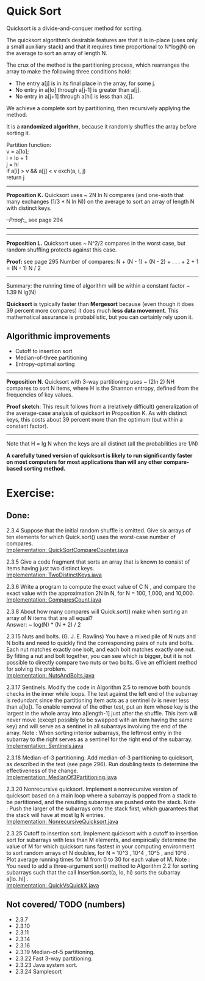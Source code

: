 # Quick Sort

Quicksort is a divide-and-conquer method for sorting.

The quicksort algorithm’s desirable features are that it is in-place
(uses only a small auxiliary stack) and that it requires time proportional
to N*log(N) on the average to sort an array of length N.

The crux of the method is the partitioning process, which rearranges
the array to make the following three conditions hold:

- The entry a[j] is in its final place in the array, for some j.
- No entry in a[lo] through a[j-1] is greater than a[j].
- No entry in a[j+1] through a[hi] is less than a[j].

We achieve a complete sort by partitioning, then recursively
applying the method.

It is a **randomized algorithm**, because it randomly shuffles
the array before sorting it.

Partition function:  
v = a[lo];  
i = lo + 1  
j = hi  
if a[i] > v && a[j] < v exch(a, i, j)  
return j


---
__Proposition K.__ Quicksort uses ~ 2N ln N compares (and one-sixth that
many exchanges (1/3 * N ln N)) on the average to sort an array of
length N with distinct keys.

_–Proof:__ see page 294
***

---
__Proposition L.__ Quicksort uses ~ N^2/2 compares in the worst case,
but random shuffling protects against this case.

__Proof:__ see page 295
Number of compares:
N + (N - 1) + (N - 2) + . . . + 2 + 1 = (N - 1) N / 2
***

Summary: the running time of algorithm will be within a constant factor
~ 1.39 N lg(N)

**Quicksort** is typically faster than **Mergesort** because
(even though it does 39 percent more compares) it does much **less data movement**.
This mathematical assurance is probabilistic, but you can certainly rely upon it.

## Algorithmic improvements

- Cutoff to insertion sort
- Median-of-three partitioning
- Entropy-optimal sorting

---
__Proposition N__. Quicksort with 3-way partitioning uses ~ (2ln 2) NH compares
to sort N items, where H is the Shannon entropy, defined from the frequencies
of key values.

__Proof sketch__: This result follows from a (relatively difficult) generalization
of the average-case analysis of quicksort in Proposition K. As with distinct keys,
this costs about 39 percent more than the optimum (but within a constant factor).
***

Note that H = lg N when the keys are all distinct (all the probabilities are 1/N)

**A carefully tuned version of quicksort is likely to run significantly faster on
most computers for most applications than will any other compare-based sorting method.**

# Exercise:

## Done:

2.3.4 Suppose that the initial random shuffle is omitted.
Give six arrays of ten elements for which Quick.sort() uses the worst-case number of compares.  
[Implementation: QuickSortCompareCounter.java](./exercises/QuickSortCompareCounter.java)

2.3.5 Give a code fragment that sorts an array that is known to consist of items having
just two distinct keys.  
[Implementation: TwoDistinctKeys.java](./exercises/TwoDistinctKeys.java)

2.3.6 Write a program to compute the exact value of C N , and compare the exact value
with the approximation 2N ln N, for N = 100, 1,000, and 10,000.  
[Implementation: ComparesCount.java](./exercises/ComparesCount.java)

2.3.8 About how many compares will Quick.sort() make when sorting an array of N
items that are all equal?  
Answer: ~ log(N) * (N + 2) / 2

2.3.15 Nuts and bolts. (G. J. E. Rawlins) You have a mixed pile of N nuts and N bolts
and need to quickly find the corresponding pairs of nuts and bolts. Each nut matches
exactly one bolt, and each bolt matches exactly one nut. By fitting a nut and bolt together,
you can see which is bigger, but it is not possible to directly compare two nuts or
two bolts. Give an efficient method for solving the problem.  
[Implementation: NutsAndBolts.java](./creative/NutsAndBolts.java)

2.3.17 Sentinels. Modify the code in Algorithm 2.5 to remove both bounds checks in the inner
while loops. The test against the left end of the subarray is redundant since the partitioning
item acts as a sentinel (v is never less than a[lo]). To enable removal of the other test,
put an item whose key is the largest in the whole array into a[length-1] just after the shuffle.
This item will never move (except possibly to be swapped with an item having the same key) and
will serve as a sentinel in all subarrays involving the end of the array.
Note : When sorting interior subarrays, the leftmost entry in the subarray to the right
serves as a sentinel for the right end of the subarray.  
[Implementation: Sentinels.java](./creative/Sentinels.java)

2.3.18 Median-of-3 partitioning. Add median-of-3 partitioning to quicksort, as described
in the text (see page 296). Run doubling tests to determine the effectiveness of the change.  
[Implementation: MedianOf3Partitioning.java](./creative/MedianOf3Partitioning.java)

2.3.20 Nonrecursive quicksort. Implement a nonrecursive version of quicksort based
on a main loop where a subarray is popped from a stack to be partitioned, and the resulting
subarrays are pushed onto the stack. Note : Push the larger of the subarrays onto
the stack first, which guarantees that the stack will have at most lg N entries.  
[Implementation: NonrecursiveQuicksort.java](./creative/NonrecursiveQuicksort.java)

2.3.25 Cutoff to insertion sort. Implement quicksort with a cutoff to insertion sort
for subarrays with less than M elements, and empirically determine the value of M for
which quicksort runs fastest in your computing environment to sort random arrays
of N doubles, for N = 10^3 , 10^4 , 10^5 , and 10^6 . Plot average running times for M from 0
to 30 for each value of M. Note : You need to add a three-argument sort() method to
Algorithm 2.2 for sorting subarrays such that the call Insertion.sort(a, lo, hi)
sorts the subarray a[lo..hi] .  
[Implementation: QuickVsQuickX.java](./experiments/QuickVsQuickX.java)

## Not covered/ TODO (numbers)

- 2.3.7
- 2.3.10
- 2.3.11
- 2.3.14
- 2.3.16
- 2.3.19 Median-of-5 partitioning.
- 2.3.22 Fast 3-way partitioning.
- 2.3.23 Java system sort.
- 2.3.24 Samplesort
